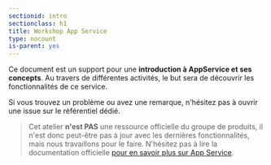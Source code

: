 ```yaml
---
sectionid: intro
sectionclass: h1
title: Workshop App Service
type: nocount
is-parent: yes
---
```



Ce document est un support pour une **introduction à AppService et ses concepts**. Au travers de différentes activités, le but sera de découvrir les fonctionnalités de ce service.

Si vous trouvez un problème ou avez une remarque, n'hésitez pas à ouvrir une issue sur le référentiel dédié.

> Cet atelier **n'est PAS** une ressource officielle du groupe de produits, il n'est donc peut-être pas à jour avec les dernières fonctionnalités, mais nous travaillons pour le faire. N'hésitez pas à lire la documentation officielle [pour en savoir plus sur App Service](https://learn.microsoft.com/en-us/azure/app-service/).
